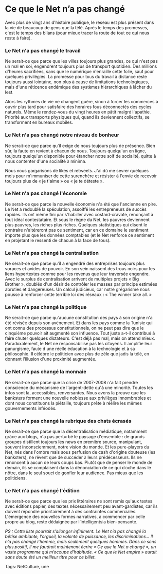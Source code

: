 # Ce que le Net n&#8217;a pas changé

Avec plus de vingt ans d'histoire publique, le réseau est plus présent dans la vie de beaucoup de gens que la télé. Après le temps des promesses, c'est le temps des bilans (pour mieux tracer la route de tout ce qui nous reste à faire).<span id="more-33523"></span>

### Le Net n'a pas changé le travail

Ne serait-ce que parce que les villes toujours plus grandes, ce qui n'est pas un mal en soi, engendrent toujours plus de transport quotidien. Des millions d'heures sacrifiées, sans que le numérique n'enraille cette folie, sauf pour quelques privilégiés. La promesse pour tous du travail à distance reste toujours aussi lointaine, non plus à cause de limitations technologiques, mais d'une réticence endémique des systèmes hiérarchiques à lâcher du lest.

Alors les rythmes de vie ne changent guère, sinon à forcer les commerces à ouvrir plus tard pour satisfaire des horaires fous déconnectés des cycles naturels. Même le rendez-vous du vingt heures en pâtit malgré l'apathie. Priorité aux transports physiques qui, quand ils deviennent collectifs, se transforment en bureaux mobiles.

### Le Net n'a pas changé notre niveau de bonheur

Ne serait-ce que parce qu'il exige de nous toujours plus de présence. Bien sûr, la faute en revient à chacun de nous. Toujours quelqu'un en ligne, toujours quelqu'un disponible pour étancher notre soif de socialité, quitte à nous contenter d'une socialité à minima.

Nous nous gargarisons de likes et retweets. J'ai dû me sevrer quelques mois pour m'immuniser de cette surenchère et résister à l'envie de recevoir toujours plus de « je t'aime » ou « je te déteste ».

### Le Net n'a pas changé l'économie

Ne serait-ce que parce la nouvelle économie n'a été que l'ancienne en pire. Le Net a redoublé la spéculation, assoiffé les entrepreneurs de succès rapides. Ils ont même fini par s'habiller avec costard-cravate, renonçant à tout idéal contestataire. Et sous le règne du Net, les pauvres deviennent plus pauvres, les riches plus riches. Quelques statistiques qui disent le contraire n'altéreront pas ce sentiment, car en ce domaine le sentiment importe plus que les données comptables (et le Net renforce ce sentiment en projetant le ressenti de chacun à la face de tous).

### Le Net n'a pas changé la centralisation

Ne serait-ce que parce qu'il a engendré des entreprises toujours plus voraces et avides de pouvoir. En son sein naissent des trous noirs pour les liens hypertextes comme pour les revenus que leur traversée engendre. Avec le surplus de centralisation arrivent de multiples projets « Big Brother », doublés d'un désir de contrôler les masses par principe estimées abruties et dangereuses. Un calcul judicieux, car notre grégarisme nous pousse à renforcer cette terrible loi des réseaux : « The winner take all. »

### Le Net n'a pas changé la politique

Ne serait-ce que parce qu'aucune constitution des pays à son origine n'a été révisée depuis son avènement. Et dans les pays comme la Tunisie qui ont connu des processus constitutionnels, on ne peut pas dire que le cinquième pouvoir ait augmenté son influence. Tout juste a-t-il contribué à faire chuter quelques dictateurs. C'est déjà pas mal, mais on attend mieux. Paradoxalement, le Net ne responsabilise pas les citoyens. Il amplifie leur panurgisme, faute d'une réelle éducation à la technologie et à sa philosophie. Il célèbre le politicien avec plus de zèle que jadis la télé, en donnant l'illusion d'une proximité augmentée.

### Le Net n'a pas changé la monnaie

Ne serait-ce que parce que la crise de 2007-2008 n'a fait prendre conscience du mécanisme de l'argent-dette qu'à une minorité. Toutes les infos sont là, accessibles, renversantes. Nous avons la preuve que les banksters forment une nouvelle noblesse aux privilèges innombrables et dont nous constituons la piétaille, toujours prête à réélire les mêmes gouvernements inféodés.

### Le Net n'a pas changé la rubrique des chats écrasés

Ne serait-ce que parce que la décentralisation médiatique, notamment grâce aux blogs, n'a pas perturbé le paysage d'ensemble : de grands groupes distillent toujours les news en première source, manipulant, souvent inconsciemment, notre vision du monde. Et les pure-players du Net, nés dans l'ombre mais sous perfusion de cash d'origine douteuse (les banksters), ne rêvent que de succéder à leurs prédécesseurs. Ils ne renoncent à aucun de leurs coups bas. Plutôt que de penser le monde de demain, ils se complaisent dans la dénonciation de ce qui cloche dans le nôtre, dans le seul souci de gonfler leur audience. Pas mieux que les politiciens.

### Le Net n'a pas changé l'édition

Ne serait-ce que parce que les prix littéraires ne sont remis qu'aux textes avec éditions papier, des textes nécessairement peu avant-gardistes, car ils doivent répondre prioritairement à des contraintes commerciales. L'émergence des nouvelles formes narratives, à commencer par celle propre au blog, reste dédaignée par l’intelligentsia bien-pensante.

*PS : Cette liste pourrait s’allonger infiniment. Le Net n’a pas changé la bêtise ambiante, l’orgueil, la volonté de puissance, les discriminations… Il n’a pas changé l’homme, mais seulement quelques hommes. Dans ce sens plus positif, il me faudrait maintenant écrire « Ce que le Net a changé », un vaste programme qui m’occupe d’habitude. « Ce que le Net empire » aurait sans doute été un meilleur titre pour ce billet.*

Tags: NetCulture, une